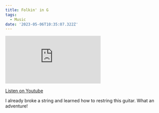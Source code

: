 ```yaml
---
title: Folkin' in G
tags:
  - Music
date: '2023-05-06T10:35:07.322Z'
---
```


<iframe src="https://www.youtube-nocookie.com/embed/8m7FFvL9oPY?modestbranding=1&showinfo=0&rel=0" title="YouTube video player" frameborder="0" allow="accelerometer; autoplay; encrypted-media; gyroscope; picture-in-picture;" allowfullscreen className="youtube_video"></iframe>

[Listen on Youtube](https://youtu.be/8m7FFvL9oPY)

I already broke a string and learned how to restring this guitar. What an adventure!
